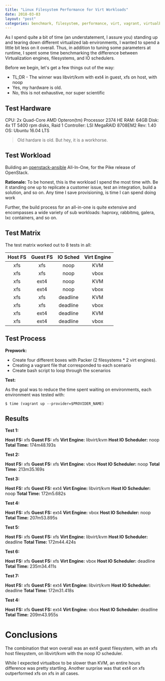 ```yaml
---
title: "Linux Filesystem Performance for Virt Workloads"
date: 2018-03-03
layout: "post"
categories: benchmark, filesystem, performance, virt, vagrant, virtualbox, kvm
---
```


As I spend quite a bit of time (an understatement, I assure you) standing up and tearing down different virtualized lab environments, I wanted to spend a little bit less on it overall. Thus, in addition to tuning some parameters at runtime, I spent some time benchmarking the difference between Virtualization engines, filesystems, and IO schedulers.

Before we begin, let's get a few things out of the way:

* TL;DR - The winner was libvirt/kvm with ext4 in guest, xfs on host, with noop
* Yes, my hardware is old.
* No, this is not exhaustive, nor super scientific

## Test Hardware

CPU: 2x Quad-Core AMD Opteron(tm) Processor 2374 HE
RAM: 64GB
Disk: 4x 1T 5400 rpm disks, Raid 1
Controller: LSI MegaRAID 8708EM2 Rev: 1.40
OS: Ubuntu 16.04 LTS

> Old hardare is old. But hey, it is a workhorse.

## Test Workload

Building an [openstack-ansible](https://governance.openstack.org/tc/reference/projects/openstackansible.html) All-In-One, for the Pike release of OpenStack.

__Rationale:__
To be honest, this is the workload I spend the most time with. Be it standing one up to replicate a customer issue, test an integration, build a solution, and so on. Any time I save provisioning, is time I can spend doing work

Further, the build process for an all-in-one is quite extensive and encompasses a wide variety of sub workloads: haproxy, rabbitmq, galera, lxc containers, and so on.

## Test Matrix

The test matrix worked out to 8 tests in all:

| Host FS | Guest FS | IO Sched | Virt Engine |
|:-------:|:--------:|:--------:|:-----------:|
| xfs     | xfs      |  noop    | KVM         |
| xfs     | xfs      |  noop    | vbox        |
| xfs     | ext4     |  noop    | KVM         |
| xfs     | ext4     |  noop    | vbox        |
| xfs     | xfs      | deadline | KVM         |
| xfs     | xfs      | deadline | vbox        |
| xfs     | ext4     | deadline | KVM         |
| xfs     | ext4     | deadline | vbox        |

## Test Process

__Prepwork:__

* Create four different boxes with Packer (2 filesystems * 2 virt engines).
* Creating a vagrant file that corresponded to each scenario
* Create bash script to loop through the scenarios

__Test:__

As the goal was to reduce the time spent waiting on environments, each environment was tested with:

```
$ time (vagrant up --provider=$PROVIDER_NAME)
```

## Results

__Test 1:__

__Host FS:__ xfs
__Guest FS:__ xfs
__Virt Engine:__ libvirt/kvm
__Host IO Scheduler:__ noop
__Total Time:__ 174m48.193s

__Test 2:__

__Host FS:__ xfs
__Guest FS:__ xfs
__Virt Engine:__ vbox
__Host IO Scheduler:__ noop
__Total Time:__ 213m35.169s

__Test 3:__

__Host FS:__ xfs
__Guest FS:__ ext4
__Virt Engine:__ libvirt/kvm
__Host IO Scheduler:__ noop
__Total Time:__ 172m5.682s

__Test 4:__

__Host FS:__ xfs
__Guest FS:__ ext4
__Virt Engine:__ vbox
__Host IO Scheduler:__ noop
__Total Time:__ 207m53.895s

__Test 5:__

__Host FS:__ xfs
__Guest FS:__ xfs
__Virt Engine:__ libvirt/kvm
__Host IO Scheduler:__ deadline
__Total Time:__ 172m44.424s

__Test 6:__

__Host FS:__ xfs
__Guest FS:__ xfs
__Virt Engine:__ vbox
__Host IO Scheduler:__ deadline
__Total Time:__ 235m34.411s

__Test 7:__

__Host FS:__ xfs
__Guest FS:__ ext4
__Virt Engine:__ libvirt/kvm
__Host IO Scheduler:__ deadline
__Total Time:__ 172m31.418s

__Test 4:__

__Host FS:__ xfs
__Guest FS:__ ext4
__Virt Engine:__ vbox
__Host IO Scheduler:__ deadline
__Total Time:__ 209m43.955s

# Conclusions

The combination that won overall was an ext4 guest filesystem, with an xfs host filesystem, on libvirt/kvm with the noop IO scheduler.

While I expected virtualbox to be slower than KVM, an entire hours difference was pretty startling. Another surprise was that ext4 on xfs outperformed xfs on xfs in all cases.